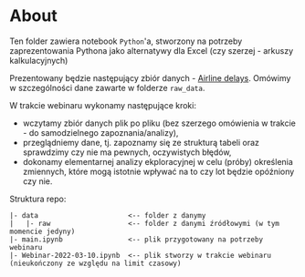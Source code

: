 # About

Ten folder zawiera notebook `Python`'a, stworzony na potrzeby zaprezentowania Pythona jako alternatywy dla Excel (czy szerzej - arkuszy kalkulacyjnych)

Prezentowany będzie następujący zbiór danych - [Airline delays](https://www.kaggle.com/threnjen/2019-airline-delays-and-cancellations). Omówimy w szczególności dane zawarte w folderze `raw_data`.

W trakcie webinaru wykonamy następujące kroki:
- wczytamy zbiór danych plik po pliku (bez szerzego omówienia w trakcie - do samodzielnego zapoznania/analizy),
- przeglądniemy dane, tj. zapoznamy się ze strukturą tabeli oraz sprawdzimy czy nie ma pewnych, oczywistych błędów,
- dokonamy elementarnej analizy ekploracyjnej w celu (próby) określenia zmiennych, które mogą istotnie wpływać na to czy lot będzie opóźniony czy nie.

Struktura repo:
```
|- data                      <-- folder z danymy
|   |- raw                   <-- folder z danymi źródłowymi (w tym momencie jedyny)
|- main.ipynb                <-- plik przygotowany na potrzeby webinaru
|- Webinar-2022-03-10.ipynb  <-- plik stworzy w trakcie webinaru (nieukończony ze względu na limit czasowy)
```
